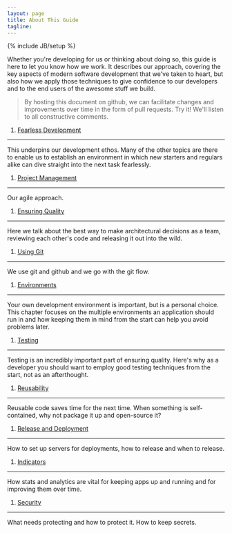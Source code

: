 ```yaml
---
layout: page
title: About This Guide
tagline:
---
```

{% include JB/setup %}

Whether you're developing for us or thinking about doing so, this guide is here to let you know how we work.  It describes our approach, covering the key aspects of modern software development that we've taken to heart, but
also how we apply those techniques to give confidence to our developers and to the end users of the awesome stuff we build.

> By hosting this document on github, we can facilitate changes and improvements over time in the form of pull requests.  Try it!  We'll listen to all constructive comments.


1. [Fearless Development](pages/fearless-development.html)
------------------------
  This underpins our development ethos.  Many of the other topics are there to enable us to establish an environment in which new starters and regulars alike can dive straight into the next task fearlessly.

1. [Project Management](pages/project-management.html)
----------------------------
  Our agile approach.

1. [Ensuring Quality](pages/ensuring-quality.html)
------------------------
  Here we talk about the best way to make architectural decisions as a team, reviewing each other's code and releasing it out into the wild.

1. [Using Git](pages/using-git.html)
---------------------------
  We use git and github and we go with the git flow.

1. [Environments](pages/environments.html)
-------------
  Your own development environment is important, but is a personal choice.  This chapter focuses on the multiple environments an application should run in and how keeping them in mind from the start can help you avoid problems later.

1. [Testing](pages/testing.html)
-------
  Testing is an incredibly important part of ensuring quality.  Here's why as a developer you should want to employ good testing techniques from the start, not as an afterthought.

1. [Reusability](pages/reusability.html)
----------------
  Reusable code saves time for the next time.  When something is self-contained, why not package it up and open-source it?

1. [Release and Deployment](pages/release-and-deployment.html)
----------
  How to set up servers for deployments, how to release and when to release.

1. [Indicators](pages/indicators.html)
--------------
  How stats and analytics are vital for keeping apps up and running and for improving them over time.

1. [Security](pages/security.html)
------------
  What needs protecting and how to protect it.  How to keep secrets.
